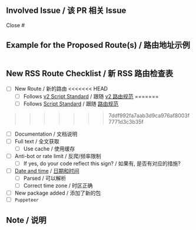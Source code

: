 <!-- 
If you have any difficulties in filling out this form, please refer to https://docs.rsshub.app/joinus/new-rss/submit-route
如果你在填写此表单时遇到任何困难，请参考 https://docs.rsshub.app/zh/joinus/new-rss/submit-route
-->

## Involved Issue / 该 PR 相关 Issue

Close #

## Example for the Proposed Route(s) / 路由地址示例

<!--
Please include route starts with /, with all required and optional parameters.
Fail to comply will result in your pull request being closed automatically.
请在 `routes` 区域填写以 / 开头的完整路由地址，否则你的 PR 将会被无条件关闭。
如果路由包含在文档中列出可以完全穷举的参数（例如分类），请依次全部列出。

<<<<<<< HEAD
```route
=======
```routes
>>>>>>> 7ddf992fa7aab3d9ca976af8003f7771d3c3b35f
/some/route
/some/other/route
/dont/use/this/or/modify/it
/use/the/fenced/code/block/below
```

If your changes are not related to route, please fill in `routes` section with `NOROUTE`. Fail to comply will result in your PR being closed.
如果你的 PR 与路由无关, 请在 `routes` 区域 填写 `NOROUTE`，而不是直接删除 `routes` 区域。否则你的 PR 将会被无条件关闭。
-->

```routes
```

## New RSS Route Checklist / 新 RSS 路由检查表
  
- [ ] New Route / 新的路由
<<<<<<< HEAD
  - [ ] Follows [v2 Script Standard](https://docs.rsshub.app/joinus/advanced/script-standard) / 跟随 [v2 路由规范](https://docs.rsshub.app/zh/joinus/advanced/script-standard)
=======
  - [ ] Follows [Script Standard](https://docs.rsshub.app/joinus/advanced/script-standard) / 跟随 [路由规范](https://docs.rsshub.app/zh/joinus/advanced/script-standard)
>>>>>>> 7ddf992fa7aab3d9ca976af8003f7771d3c3b35f
- [ ] Documentation / 文档说明
- [ ] Full text / 全文获取
  - [ ] Use cache / 使用缓存
- [ ] Anti-bot or rate limit / 反爬/频率限制
  - [ ] If yes, do your code reflect this sign? / 如果有, 是否有对应的措施?
- [ ] [Date and time](https://docs.rsshub.app/joinus/advanced/pub-date) / [日期和时间](https://docs.rsshub.app/zh/joinus/advanced/pub-date)
  - [ ] Parsed / 可以解析
  - [ ] Correct time zone / 时区正确
- [ ] New package added / 添加了新的包
- [ ] `Puppeteer`

## Note / 说明
